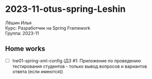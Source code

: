 # 2023-11-otus-spring-Leshin

Лёшин Илья  
Курс: Разработчик на Spring Framework  
Группа: 2023-11

## Home works
- [ ] hw01-spring-xml-config (ДЗ #1: Приложение по проведению тестирования студентов - только вывод вопросов и вариантов ответа (если имеются))